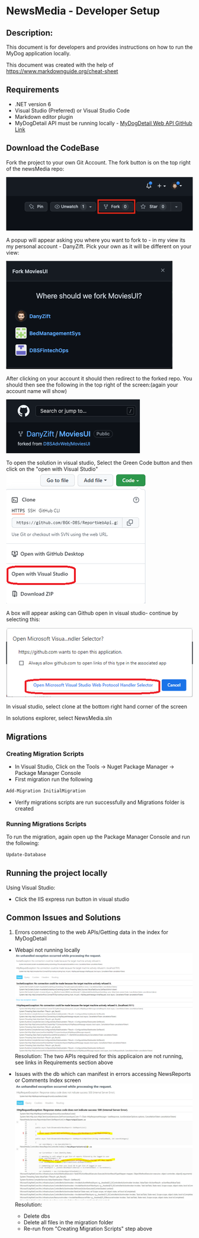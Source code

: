 # NewsMedia  - Developer Setup

## Description:

This document is for developers and provides instructions on how to run the MyDog application locally. 

This document was created with the help of https://www.markdownguide.org/cheat-sheet

## Requirements 

* .NET version 6
* Visual Studio (Preferred) or Visual Studio Code
* Markdown editor plugin
* MyDogDetail API must be running locally - [MyDogDetail Web API GitHub Link](https://github.com/becalvert/MyDogDetail)


## Download the CodeBase

Fork the project to your own Git Account. The fork button is on the top right of the newsMedia  repo:

![Fork](./images/fork.png)

A popup will appear asking you where you want to fork to - in my view its my personal account - DanyZift. Pick your own as it will be different on your view:

![Which Account](./images/fork_to_yourrepo.png)

After clicking on your account it should then redirect to the forked repo. You should then see the following in the top right of the screen:(again your account name will show)

![After Forked](./images/after_forked.png)

To open the solution in visual studio, Select the Green Code button and then click on the "open with Visual Studio"
![open in visual studio](./images/Open_in_visual_studio.png)

A box will appear asking can Github open in visual studio- continue by selecting this:

![permission to open in visual studio](./images/Open_in_visual_studio2.png)

In visual studio,  select clone at the bottom right hand corner of the screen

In solutions explorer, select NewsMedia.sln 


## Migrations 

### Creating Migration Scripts

* In Visual Studio, Click on the Tools -> Nuget Package Manager -> Package Manager Console
* First migration run the following

```bash
Add-Migration InitialMigration
```

* Verify migrations scripts are run successfully and Migrations folder is created

### Running Migrations Scripts

To run the migration, again open up the Package Manager Console and run the following:

```bash
Update-Database
```

## Running the project locally

Using Visual Studio: 
* Click the IIS express run button in visual studio


## Common Issues and Solutions

1. Errors connecting to the web APIs/Getting data in the index for MyDogDetail

  * Webapi not running locally 
    ![Sample Error Screen for API not running](./images/apiNotRunning.png)
    Resolution: The two APIs required for this applicaion are not running, see links in Requirements section above

  * Issues with the db which can manifest in errors accessing NewsReports or Comments Index screen
    ![Sample Error message](./images/dbErrorSample.png) 
    Resolution:
    * Delete dbs 
    * Delete all files in the migration folder
    * Re-run from "Creating Migration Scripts" step above


 



